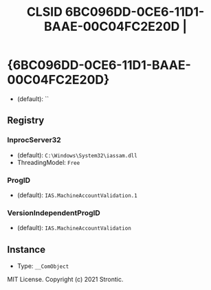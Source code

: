 ﻿---
title: "CLSID 6BC096DD-0CE6-11D1-BAAE-00C04FC2E20D | "
excerpt: What is COM-Object CLSID 6BC096DD-0CE6-11D1-BAAE-00C04FC2E20D?
---

# {6BC096DD-0CE6-11D1-BAAE-00C04FC2E20D}

* (default): ``

## Registry


### InprocServer32

* (default): `C:\Windows\System32\iassam.dll`
* ThreadingModel: `Free`

### ProgID

* (default): `IAS.MachineAccountValidation.1`

### VersionIndependentProgID

* (default): `IAS.MachineAccountValidation`

## Instance

* Type: `__ComObject`

MIT License. Copyright (c) 2021 Strontic.


